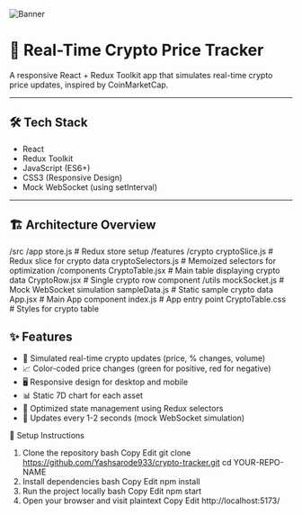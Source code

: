 ![Banner](./assets/banner.png)

# 🚀 Real-Time Crypto Price Tracker

A responsive React + Redux Toolkit app that simulates real-time crypto price updates, inspired by CoinMarketCap.

---

## 🛠️ Tech Stack

- React
- Redux Toolkit
- JavaScript (ES6+)
- CSS3 (Responsive Design)
- Mock WebSocket (using setInterval)

---

## 🏗️ Architecture Overview

/src
  /app
    store.js            # Redux store setup
  /features
    /crypto
      cryptoSlice.js     # Redux slice for crypto data
      cryptoSelectors.js # Memoized selectors for optimization
  /components
    CryptoTable.jsx      # Main table displaying crypto data
    CryptoRow.jsx        # Single crypto row component
  /utils
    mockSocket.js        # Mock WebSocket simulation
    sampleData.js        # Static sample crypto data
  App.jsx                # Main App component
  index.js               # App entry point
CryptoTable.css          # Styles for crypto table

## ✨ Features

- 🚀 Simulated real-time crypto updates (price, % changes, volume)
- 📈 Color-coded price changes (green for positive, red for negative)
- 🖥️ Responsive design for desktop and mobile
- 📊 Static 7D chart for each asset
- 🧠 Optimized state management using Redux selectors
- 🔄 Updates every 1-2 seconds (mock WebSocket simulation)

🚀 Setup Instructions
1. Clone the repository
bash
Copy
Edit
git clone https://github.com/Yashsarode933/crypto-tracker.git
cd YOUR-REPO-NAME
2. Install dependencies
bash
Copy
Edit
npm install
3. Run the project locally
bash
Copy
Edit
npm start
4. Open your browser and visit
plaintext
Copy
Edit
http://localhost:5173/
